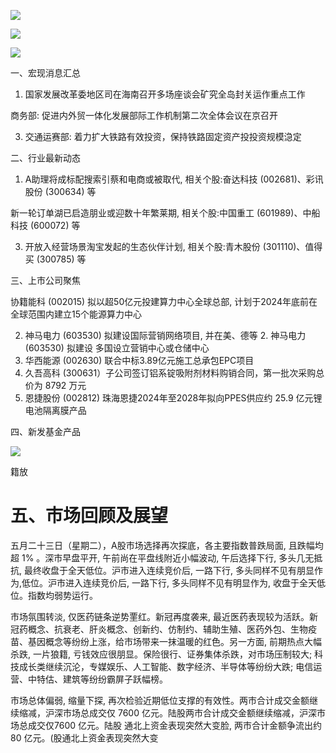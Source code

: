 ![](https://cdn.mathpix.com/cropped/2024_04_30_2cbe85297ead5aefd48cg-1.jpg?height=2761&width=8379&top_left_y=11669&top_left_x=245)

![](https://cdn.mathpix.com/cropped/2024_04_30_2cbe85297ead5aefd48cg-1.jpg?height=866&width=3110&top_left_y=13330&top_left_x=688)

![](https://cdn.mathpix.com/cropped/2024_04_30_2cbe85297ead5aefd48cg-1.jpg?height=3833&width=8612&top_left_y=14752&top_left_x=-24)

一、宏现消息汇总

1. 国家发展改革委地区司在海南召开多场座谈会矿究全岛封关运作重点工作

商务部: 促进内外贸一体化发展部际工作机制第二次全体会议在京召开

3. 交通运赛部: 着力扩大铁路有效投资，保持铁路固定资产投投资规模㴔定

二、行业最新动态

1. A助理将成标配搜索引蔡和电商或被取代, 相关个股:奋达科技 (002681)、彩讯股份 (300634) 等

新一轮订单湖已启造朋业或迎数十年繁莱期, 相关个股:中国重工 (601989)、中船科技 (600072) 等

3. 开放入经营场景淘宝发起的生态伙伴计划, 相关个股:青木股份 (301110)、值得买 (300785) 等

三、上市公司聚焦

协籍能科 (002015) 拟以超50亿元投建算力中心全球总部, 计划于2024年底前在全球范围内建立15个能源算力中心

2. 神马电力 (603530) 拟建设国际营销网络项目, 并在美、德等 2. 神马电力 (603530) 拟建设
多国设立营销中心或仓储中心
3. 华西能源 (002630) 联合中标3.89亿元施工总承包EPC项目
4. 久吾高科 (300631）子公司签订铝系锭吸附剂材料购销合同，第一批次采购总价为 8792 万元
5. 恩捷股份 (002812) 珠海恩捷2024年至2028年拟向PPES供应约 25.9 亿元锂电池隔离膜产品

四、新发基金产品

![](https://cdn.mathpix.com/cropped/2024_04_30_2cbe85297ead5aefd48cg-1.jpg?height=1024&width=8162&top_left_y=33641&top_left_x=354)

籍放

# 五、市场回顾及展望 

五月二十三日（星期二），A股市场选择再次探底，各主要指数普跌局面, 且跌幅均超 $1 \%$ 。深市早盘平开, 午前尚在平盘线附近小幅波动, 午后选择下行, 多头几无抵抗, 最终收盘于全天低位。沪市进入连续竞价后, 一路下行, 多头同样不见有朋显作为,低位。沪市进入连续竞价后, 一路下行, 多头同样不见有明显作为,
收盘于全天低位。指数均弱势运行。

市场氛围转淡, 仅医药链条逆势䙵红。新冠再度袭来, 最近医药表现较为活跃。新冠药概念、抗衰老、肝炎概念、创新约、仿制约、辅助生殖、医药外包、生物疫苗、基因概念等纷纷上涨，给市场带来一抹温暖的红色。另一方面, 前期热点大幅杀跌, 一片狼籍, 亏钱效应很朋显。保险很行、证券集体杀跌，对市场压制较大; 科技成长类继续沉沦，专媒娱乐、人工智能、数字经济、半导体等纷纷大跌; 电信运营、中特估、建筑等纷纷霸屏子跃幅榜。

市场总体偏弱, 缩量下探, 再次检验近期低位支撑的有效性。两市合计成交金额继续缩减，沪深市场总成交仅 7600 亿元。陆股两市合计成交金额继续缩减，沪深市场总成交仅7600 亿元。陆股
通北上资金表现突然大变脸, 两市合计金额争流出约 80 亿元。(股通北上资金表现突然大变

